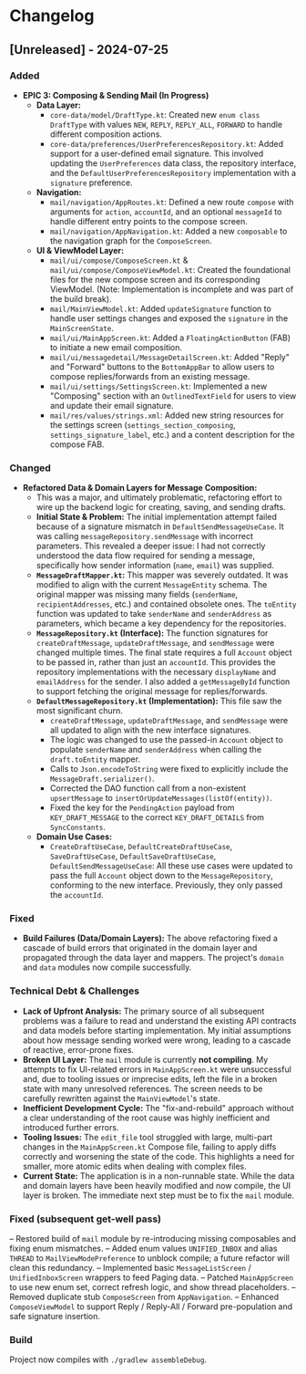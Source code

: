 # Changelog

## [Unreleased] - 2024-07-25

### Added

-   **EPIC 3: Composing & Sending Mail (In Progress)**
    -   **Data Layer:**
        -   `core-data/model/DraftType.kt`: Created new `enum class DraftType` with values `NEW`, `REPLY`, `REPLY_ALL`, `FORWARD` to handle different composition actions.
        -   `core-data/preferences/UserPreferencesRepository.kt`: Added support for a user-defined email signature. This involved updating the `UserPreferences` data class, the repository interface, and the `DefaultUserPreferencesRepository` implementation with a `signature` preference.
    -   **Navigation:**
        -   `mail/navigation/AppRoutes.kt`: Defined a new route `compose` with arguments for `action`, `accountId`, and an optional `messageId` to handle different entry points to the compose screen.
        -   `mail/navigation/AppNavigation.kt`: Added a new `composable` to the navigation graph for the `ComposeScreen`.
    -   **UI & ViewModel Layer:**
        -   `mail/ui/compose/ComposeScreen.kt` & `mail/ui/compose/ComposeViewModel.kt`: Created the foundational files for the new compose screen and its corresponding ViewModel. (Note: Implementation is incomplete and was part of the build break).
        -   `mail/MainViewModel.kt`: Added `updateSignature` function to handle user settings changes and exposed the `signature` in the `MainScreenState`.
        -   `mail/ui/MainAppScreen.kt`: Added a `FloatingActionButton` (FAB) to initiate a new email composition.
        -   `mail/ui/messagedetail/MessageDetailScreen.kt`: Added "Reply" and "Forward" buttons to the `BottomAppBar` to allow users to compose replies/forwards from an existing message.
        -   `mail/ui/settings/SettingsScreen.kt`: Implemented a new "Composing" section with an `OutlinedTextField` for users to view and update their email signature.
        -   `mail/res/values/strings.xml`: Added new string resources for the settings screen (`settings_section_composing`, `settings_signature_label`, etc.) and a content description for the compose FAB.

### Changed

-   **Refactored Data & Domain Layers for Message Composition:**
    -   This was a major, and ultimately problematic, refactoring effort to wire up the backend logic for creating, saving, and sending drafts.
    -   **Initial State & Problem:** The initial implementation attempt failed because of a signature mismatch in `DefaultSendMessageUseCase`. It was calling `messageRepository.sendMessage` with incorrect parameters. This revealed a deeper issue: I had not correctly understood the data flow required for sending a message, specifically how sender information (`name`, `email`) was supplied.
    -   **`MessageDraftMapper.kt`:** This mapper was severely outdated. It was modified to align with the current `MessageEntity` schema. The original mapper was missing many fields (`senderName`, `recipientAddresses`, etc.) and contained obsolete ones. The `toEntity` function was updated to take `senderName` and `senderAddress` as parameters, which became a key dependency for the repositories.
    -   **`MessageRepository.kt` (Interface):** The function signatures for `createDraftMessage`, `updateDraftMessage`, and `sendMessage` were changed multiple times. The final state requires a full `Account` object to be passed in, rather than just an `accountId`. This provides the repository implementations with the necessary `displayName` and `emailAddress` for the sender. I also added a `getMessageById` function to support fetching the original message for replies/forwards.
    -   **`DefaultMessageRepository.kt` (Implementation):** This file saw the most significant churn.
        -   `createDraftMessage`, `updateDraftMessage`, and `sendMessage` were all updated to align with the new interface signatures.
        -   The logic was changed to use the passed-in `Account` object to populate `senderName` and `senderAddress` when calling the `draft.toEntity` mapper.
        -   Calls to `Json.encodeToString` were fixed to explicitly include the `MessageDraft.serializer()`.
        -   Corrected the DAO function call from a non-existent `upsertMessage` to `insertOrUpdateMessages(listOf(entity))`.
        -   Fixed the key for the `PendingAction` payload from `KEY_DRAFT_MESSAGE` to the correct `KEY_DRAFT_DETAILS` from `SyncConstants`.
    -   **Domain Use Cases:**
        -   `CreateDraftUseCase`, `DefaultCreateDraftUseCase`, `SaveDraftUseCase`, `DefaultSaveDraftUseCase`, `DefaultSendMessageUseCase`: All these use cases were updated to pass the full `Account` object down to the `MessageRepository`, conforming to the new interface. Previously, they only passed the `accountId`.

### Fixed

-   **Build Failures (Data/Domain Layers):** The above refactoring fixed a cascade of build errors that originated in the domain layer and propagated through the data layer and mappers. The project's `domain` and `data` modules now compile successfully.

### Technical Debt & Challenges

-   **Lack of Upfront Analysis:** The primary source of all subsequent problems was a failure to read and understand the existing API contracts and data models before starting implementation. My initial assumptions about how message sending worked were wrong, leading to a cascade of reactive, error-prone fixes.
-   **Broken UI Layer:** The `mail` module is currently **not compiling**. My attempts to fix UI-related errors in `MainAppScreen.kt` were unsuccessful and, due to tooling issues or imprecise edits, left the file in a broken state with many unresolved references. The screen needs to be carefully rewritten against the `MainViewModel`'s state.
-   **Inefficient Development Cycle:** The "fix-and-rebuild" approach without a clear understanding of the root cause was highly inefficient and introduced further errors.
-   **Tooling Issues:** The `edit_file` tool struggled with large, multi-part changes in the `MainAppScreen.kt` Compose file, failing to apply diffs correctly and worsening the state of the code. This highlights a need for smaller, more atomic edits when dealing with complex files.
-   **Current State:** The application is in a non-runnable state. While the data and domain layers have been heavily modified and now compile, the UI layer is broken. The immediate next step must be to fix the `mail` module.

### Fixed (subsequent get-well pass)

– Restored build of `mail` module by re-introducing missing composables and fixing enum mismatches.
– Added enum values `UNIFIED_INBOX` and alias `THREAD` to `MailViewModePreference` to unblock compile; a future refactor will clean this redundancy.
– Implemented basic `MessageListScreen` / `UnifiedInboxScreen` wrappers to feed Paging data.
– Patched `MainAppScreen` to use new enum set, correct refresh logic, and show thread placeholders.
– Removed duplicate stub `ComposeScreen` from `AppNavigation`.
– Enhanced `ComposeViewModel` to support Reply / Reply-All / Forward pre-population and safe signature insertion.

### Build

Project now compiles with `./gradlew assembleDebug`. 